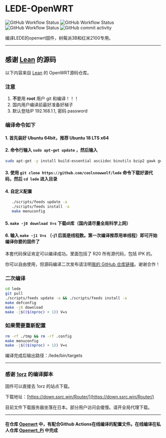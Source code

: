 # LEDE-OpenWRT

![GitHub Workflow Status](https://img.shields.io/github/workflow/status/Oakwen/openwrt/OpenWRT_Pi?label=OpenWRT_Pi&style=plastic)    ![GitHub Workflow Status](https://img.shields.io/github/workflow/status/Oakwen/openwrt/OpenWRT_RM2100?label=OpenWRT_RM2100&style=plastic)    ![GitHub Workflow Status](https://img.shields.io/github/workflow/status/Oakwen/Openwrt/Build-lede?label=Lede&style=plastic)    ![GitHub commit activity](https://img.shields.io/github/commit-activity/w/Oakwen/OpenWRT)


编译LEDE的openwrt固件，树莓派3B和红米2100专用。

---

## 感谢 [Lean](https://github.com/coolsnowwolf/lede) 的源码

以下内容来自 [Lean](https://github.com/coolsnowwolf/lede) 的 OpenWRT源码仓库。

### 注意

1. **不**要用 **root** 用户 git 和编译！！！
2. 国内用户编译前最好准备好梯子
3. 默认登陆IP 192.168.1.1, 密码 password

### 编译命令如下

#### 1. 首先装好 Ubuntu 64bit，推荐  Ubuntu  18 LTS x64

#### 2. 命令行输入 `sudo apt-get update` ，然后输入

```bash
sudo apt-get -y install build-essential asciidoc binutils bzip2 gawk gettext git libncurses5-dev libz-dev patch python3.5 python2.7 unzip zlib1g-dev lib32gcc1 libc6-dev-i386 subversion flex uglifyjs git-core gcc-multilib p7zip p7zip-full msmtp libssl-dev texinfo libglib2.0-dev xmlto qemu-utils upx libelf-dev autoconf automake libtool autopoint device-tree-compiler g++-multilib antlr3 gperf
```

#### 3. 使用 `git clone https://github.com/coolsnowwolf/lede` 命令下载好源代码，然后 `cd lede` 进入目录

#### 4. 自定义配置

```bash
   ./scripts/feeds update -a
   ./scripts/feeds install -a
   make menuconfig
   ```

#### 5. `make -j8 download V=s` 下载dl库（国内请尽量全局科学上网）

#### 6. 输入 `make -j1 V=s` （-j1 后面是线程数。第一次编译推荐用单线程）即可开始编译你要的固件了

本套代码保证肯定可以编译成功。里面包括了 R20 所有源代码，包括 IPK 的。

你可以自由使用，但源码编译二次发布请注明[我的 GitHub 仓库链接](https://github.com/coolsnowwolf/lede)。谢谢合作！

### 二次编译

```bash
cd lede
git pull
./scripts/feeds update -a && ./scripts/feeds install -a
make defconfig
make -j8 download
make -j$(($(nproc) + 1)) V=s
```

### 如果需要重新配置

```bash
rm -rf ./tmp && rm -rf .config
make menuconfig
make -j$(($(nproc) + 1)) V=s
```

编译完成后输出路径：/lede/bin/targets

---

### 感谢 [1orz](https://github.com/1orz/My-action) 的编译脚本

固件可以直接去 1orz 的站点下载。

下载地址：[https://down.ssrc.win/Router/](https://down.ssrc.win/Router/)

目前文件下载服务器坐落在日本。部分用户访问会缓慢。请开全局代理下载。

---

#### 在仓库 [Openwrt](https://github.com/Oakwen/Openwrt) 中，有配合Github Actions在线编译的配置文件。在线编译在私人仓库 [Openwrt_Pi](https://github.com/Oakwen/Openwrt_Pi) 中完成
